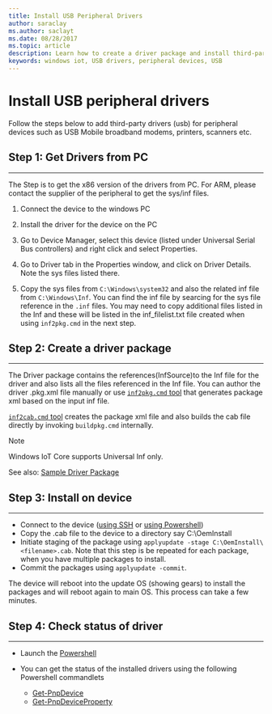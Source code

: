 ```yaml
---
title: Install USB Peripheral Drivers
author: saraclay
ms.author: saclayt
ms.date: 08/28/2017
ms.topic: article
description: Learn how to create a driver package and install third-party drivers on your devices.
keywords: windows iot, USB drivers, peripheral devices, USB
---
```


# Install USB peripheral drivers
Follow the steps below to add third-party drivers (usb) for peripheral devices such as USB Mobile broadband modems, printers, scanners etc. 

## Step 1: Get Drivers from PC
___
The Step is to get the x86 version of the drivers from PC. For ARM, please contact the supplier of the peripheral to get the sys/inf files.


1. Connect the device to the windows PC

2. Install the driver for the device on the PC

3. Go to Device Manager, select this device (listed under Universal Serial Bus controllers) and right click and select Properties.

4. Go to Driver tab in the Properties window, and click on Driver Details. Note the sys files listed there.

5. Copy the sys files from `C:\Windows\system32` and also the related inf file from `C:\Windows\Inf`. You can find the inf file by searcing for the sys file reference in the `.inf` files. You may need to copy additional files listed in the Inf and these will be listed in the inf_filelist.txt file created when using  `inf2pkg.cmd` in the next step.


## Step 2: Create a driver package
___

The Driver package contains the references(InfSource)to the Inf file for the driver and also lists all the files referenced in the Inf file. You can author the driver .pkg.xml file manually or use [`inf2pkg.cmd` tool](https://github.com/ms-iot/iot-adk-addonkit/blob/master/Tools/inf2pkg.cmd) that generates package xml based on the input inf file. 

[`inf2cab.cmd` tool](https://github.com/ms-iot/iot-adk-addonkit/blob/master/Tools/inf2cab.cmd) creates the package xml file and also builds the cab file directly by invoking `buildpkg.cmd` internally.

> [!NOTE]
> Windows IoT Core supports Universal Inf only.

See also: [Sample Driver Package](https://github.com/ms-iot/iot-adk-addonkit/blob/master/Source-arm/BSP/CustomRpi2/Packages/CustomRPi2.GPIO) 

## Step 3: Install on device
___

* Connect to the device ([using SSH](../connect-your-device/ssh.md) or [using Powershell](../connect-your-device/powershell.md))
* Copy the <filename>.cab file to the device to a directory say C:\OemInstall
* Initiate staging of the package using `applyupdate -stage C:\OemInstall\<filename>.cab`. Note that this step is be repeated for each package, when you have multiple packages to install.
* Commit the packages using `applyupdate -commit`.

The device will reboot into the update OS (showing gears) to install the packages and will reboot again to main OS. This process can take a few minutes.

## Step 4: Check status of driver
___

* Launch the [Powershell](../connect-your-device/PowerShell.md)
* You can get the status of the installed drivers using the following Powershell commandlets

	* [Get-PnpDevice](https://docs.microsoft.com/powershell/module/pnpdevice/get-pnpdevice?view=win10-ps)
	* [Get-PnpDeviceProperty](https://docs.microsoft.com/powershell/module/pnpdevice/get-pnpdeviceproperty?view=win10-ps)
	

